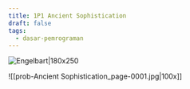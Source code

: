 ```yaml
---
title: 1P1 Ancient Sophistication
draft: false
tags:
  - dasar-pemrograman
---
```

![Engelbart|180x250](https://naratama.site/assets/images/img2.png)


![[prob-Ancient Sophistication_page-0001.jpg|100x]]